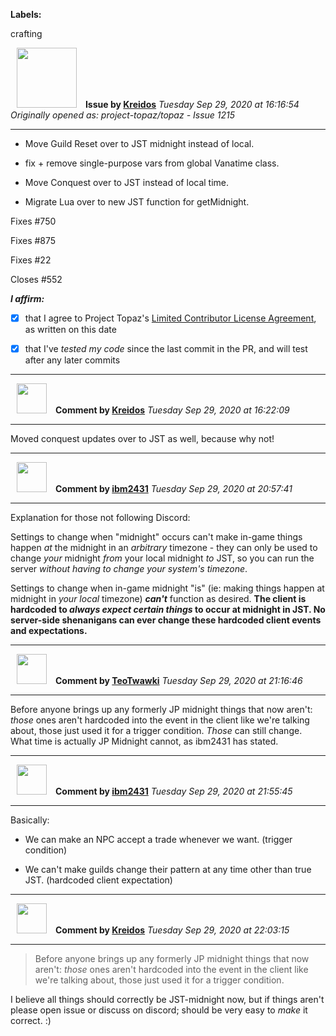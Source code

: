 **Labels:**

crafting



<a href="https://github.com/Kreidos"><img src="https://avatars0.githubusercontent.com/u/12466395?v=4" width="96" height="96" hspace="10"></img></a> **Issue by [Kreidos](https://github.com/Kreidos)**
_Tuesday Sep 29, 2020 at 16:16:54_
_Originally opened as: project-topaz/topaz - Issue 1215_

----

+ Move Guild Reset over to JST midnight instead of local.
+ fix + remove single-purpose vars from global Vanatime class.
+ Move Conquest over to JST instead of local time.
+ Migrate Lua over to new JST function for getMidnight.

Fixes #750
Fixes #875
Fixes #22 
Closes #552 

<!-- place 'x' mark between square [] brackets to affirm: -->
**_I affirm:_**
- [x] that I agree to Project Topaz's [Limited Contributor License Agreement](http://project-topaz.com/blob/release/CONTRIBUTOR_AGREEMENT.md), as written on this date
- [x] that I've _tested my code_ since the last commit in the PR, and will test after any later commits




----
<a href="https://github.com/Kreidos"><img src="https://avatars0.githubusercontent.com/u/12466395?v=4" width="48" height="48" hspace="10"></img></a> **Comment by [Kreidos](https://github.com/Kreidos)**
_Tuesday Sep 29, 2020 at 16:22:09_

----

Moved conquest updates over to JST as well, because why not!


----
<a href="https://github.com/ibm2431"><img src="https://avatars3.githubusercontent.com/u/13112942?v=4" width="48" height="48" hspace="10"></img></a> **Comment by [ibm2431](https://github.com/ibm2431)**
_Tuesday Sep 29, 2020 at 20:57:41_

----

Explanation for those not following Discord:
Settings to change when "midnight" occurs can't make in-game things happen _at_ the midnight in an _arbitrary_ timezone - they can only be used to change _your_ midnight _from_ your local midnight _to_ JST, so you can run the server _without having to change your system's timezone_.

Settings to change when in-game midnight "is" (ie: making things happen at midnight in _your local_ timezone) **_can't_** function as desired. **The client is hardcoded to _always expect certain things_ to occur at midnight in JST. No server-side shenanigans can ever change these hardcoded client events and expectations.**


----
<a href="https://github.com/TeoTwawki"><img src="https://avatars0.githubusercontent.com/u/6871475?v=4" width="48" height="48" hspace="10"></img></a> **Comment by [TeoTwawki](https://github.com/TeoTwawki)**
_Tuesday Sep 29, 2020 at 21:16:46_

----

Before anyone brings up any formerly JP midnight things that now aren't: _those_ ones aren't hardcoded into the event in the client like we're talking about, those just used it for a trigger condition. _Those_ can still change. What time is actually JP Midnight cannot, as ibm2431 has stated.


----
<a href="https://github.com/ibm2431"><img src="https://avatars3.githubusercontent.com/u/13112942?v=4" width="48" height="48" hspace="10"></img></a> **Comment by [ibm2431](https://github.com/ibm2431)**
_Tuesday Sep 29, 2020 at 21:55:45_

----

Basically:
- We can make an NPC accept a trade whenever we want. (trigger condition)
- We can't make guilds change their pattern at any time other than true JST. (hardcoded client expectation)


----
<a href="https://github.com/Kreidos"><img src="https://avatars0.githubusercontent.com/u/12466395?v=4" width="48" height="48" hspace="10"></img></a> **Comment by [Kreidos](https://github.com/Kreidos)**
_Tuesday Sep 29, 2020 at 22:03:15_

----

> Before anyone brings up any formerly JP midnight things that now aren't: _those_ ones aren't hardcoded into the event in the client like we're talking about, those just used it for a trigger condition. 

I believe all things should correctly be JST-midnight now, but if things aren't please open issue or discuss on discord; should be very easy to *make* it correct. :)
